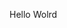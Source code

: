 Hello Wolrd





















































































































































































































































































































































































































































































































































































































































































































































































































































































































































































































































































































































































































































































































































































































































































































































































































































































































































































































































































































































































































































































































